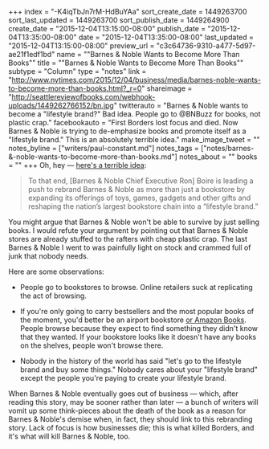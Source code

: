 +++
index = "-K4iqTbJn7rM-HdBuYAa"
sort_create_date = 1449263700
sort_last_updated = 1449263700
sort_publish_date = 1449264900
create_date = "2015-12-04T13:15:00-08:00"
publish_date = "2015-12-04T13:35:00-08:00"
date = "2015-12-04T13:35:00-08:00"
last_updated = "2015-12-04T13:15:00-08:00"
preview_url = "c3c64736-9310-a477-5d97-ae21f1edf1bd"
name = "\"Barnes & Noble Wants to Become More Than Books\""
title = "\"Barnes & Noble Wants to Become More Than Books\""
subtype = "Column"
type = "notes"
link = "http://www.nytimes.com/2015/12/04/business/media/barnes-noble-wants-to-become-more-than-books.html?_r=0"
shareimage = "http://seattlereviewofbooks.com/webhook-uploads/1449262766152/bn.jpg"
twitterauto = "Barnes & Noble wants to become a \"lifestyle brand?\" Bad idea. People go to @BNBuzz for books, not plastic crap."
facebookauto = "First Borders lost focus and died. Now Barnes & Noble is trying to de-emphasize books and promote itself as a \"lifestyle brand.\" This is an absolutely terrible idea."
make_image_tweet = ""
notes_byline = ["writers/paul-constant.md"]
notes_tags = ["notes/barnes-&-noble-wants-to-become-more-than-books.md"]
notes_about = ""
books = ""
+++
Oh, hey — [here's a terrible idea](http://www.nytimes.com/2015/12/04/business/media/barnes-noble-wants-to-become-more-than-books.html?_r=0):

<blockquote>To that end, [Barnes & Noble Chief Executive Ron] Boire is leading a push to rebrand Barnes & Noble as more than just a bookstore by expanding its offerings of toys, games, gadgets and other gifts and reshaping the nation’s largest bookstore chain into a “lifestyle brand.”</blockquote>

You might argue that Barnes & Noble won't be able to survive by just selling books. I would refute your argument by pointing out that Barnes & Noble stores are already stuffed to the rafters with cheap plastic crap. The last Barnes & Noble I went to was painfully light on stock and crammed full of junk that nobody needs. 

Here are some observations:

* People go to bookstores to browse. Online retailers suck at replicating the act of browsing.

* If you're only going to carry bestsellers and the most popular books of the moment, you'd better be an airport bookstore [or Amazon Books](http://seattlereviewofbooks.com/notes/2015/11/09/the-algorithm-method/). People browse because they expect to find something they didn't know that they wanted. If your bookstore looks like it doesn't have any books on the shelves, people won't browse there.

* Nobody in the history of the world has said "let's go to the lifestyle brand and buy some things." Nobody cares about your "lifestyle brand" except the people you're paying to create your lifestyle brand.

When Barnes & Noble eventually goes out of business — which, after reading this story, may be sooner rather than later — a bunch of writers will vomit up some think-pieces about the death of the book as a reason for Barnes & Noble's demise when, in fact, they should link to this rebranding story. Lack of focus is how businesses die; this is what killed Borders, and it's what will kill Barnes & Noble, too.